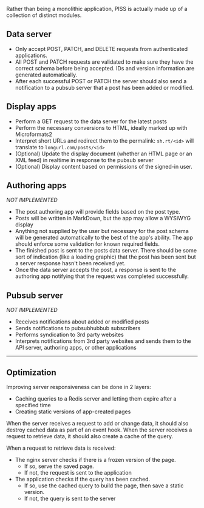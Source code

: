 Rather than being a monolithic application, PISS is actually made up of a collection of distinct modules.

## Data server

  * Only accept POST, PATCH, and DELETE requests from authenticated applications.
  * All POST and PATCH requests are validated to make sure they have the correct schema before being accepted. IDs and version information are generated automatically.
  * After each successful POST or PATCH the server should also send a notification to a pubsub server that a post has been added or modified.

## Display apps

  * Perform a GET request to the data server for the latest posts
  * Perform the necessary conversions to HTML, ideally marked up with Microformats2
  * Interpret short URLs and redirect them to the permalink: `sh.rt/<id>` will translate to `longurl.com/posts/<id>`
  * (Optional) Update the display document (whether an HTML page or an XML feed) in realtime in response to the pubsub server
  * (Optional) Display content based on permissions of the signed-in user.

## Authoring apps
*NOT IMPLEMENTED*

  * The post authoring app will provide fields based on the post type.
  * Posts will be written in MarkDown, but the app may allow a WYSIWYG display
  * Anything not supplied by the user but necessary for the post schema will be generated automatically to the best of the app's ability. The app should enforce some validation for known required fields.
  * The finished post is sent to the posts data server. There should be some sort of indication (like a loading graphic) that the post has been sent but a server response hasn't been received yet.
  * Once the data server accepts the post, a response is sent to the authoring app notifying that the request was completed successfully.

## Pubsub server
*NOT IMPLEMENTED*

  * Receives notifications about added or modified posts
  * Sends notifications to pubsubhubbub subscribers
  * Performs syndication to 3rd party websites
  * Interprets notifications from 3rd party websites and sends them to the API server, authoring apps, or other applications

***

## Optimization

Improving server responsiveness can be done in 2 layers:

  * Caching queries to a Redis server and letting them expire after a specified time
  * Creating static versions of app-created pages

When the server receives a request to add or change data, it should also destroy cached data as part of an event hook. When the server receives a request to retrieve data, it should also create a cache of the query.

When a request to retrieve data is received:

  * The nginx server checks if there is a frozen version of the page. 
    * If so, serve the saved page.
    * If not, the request is sent to the application
  * The application checks if the query has been cached.
    * If so, use the cached query to build the page, then save a static version.
    * If not, the query is sent to the server